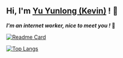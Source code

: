 ## Hi, I'm <a href="https://www.yuyunlong.cn/" target="_blank">Yu Yunlong (Kevin)</a> ! 👋

 <em><b>I'm an internet worker, nice to meet you ! </b> </em> 👋

[![Readme Card](https://github-readme-stats.vercel.app/api?username=yu15972825561&show_icons=true)](https://github.com/yu15972825561)

[![Top Langs](https://github-readme-stats.vercel.app/api/top-langs/?username=yu15972825561&layout=compact&exclude_repo=yu15972825561.github.io)](https://github.com/yu15972825561)

